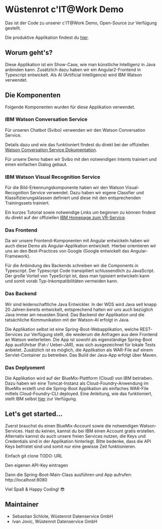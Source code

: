 # Wüstenrot c'IT@Work Demo

Das ist der Code zu unserer c'IT@Work Demo, Open-Source zur Verfügung gestellt.

Die produktive Applikation findest du [hier](https://watson-at-wds.eu-de.mybluemix.net/).

## Worum geht's?
Diese Applikation ist ein Show-Case, wie man künstliche Intelligenz in Java anbinden kann. Zusätzlich dazu haben wir ein Angular2-Frontend in Typescript entwickelt.  Als AI (Artificial Intelligence) wird IBM Watson verwendet.

## Die Komponenten
Folgende Komponenten wurden für diese Applikation verwendet.

### IBM Watson Conversation Service
Für unseren Chatbot (Svibo) verwenden wir den Watson Conversation Service.

Details dazu und wie das funktioniert findest du direkt bei der offiziellen [Watson Conversation Service Dokumentation](https://console.bluemix.net/docs/services/conversation/index.html#about).

Für unsere Demo haben wir Svibo mit den notwendigen Intents trainiert und einen einfachen Dialog gebaut.

### IBM Watson Visual Recognition Service
Für die Bild-Erkennungskomponente haben wir den Watson Visual-Recognition Service verwendet. Dazu haben wir eigene Classfier und Klassifizierungsklassen definiert und diese mit den entsprechenden Trainingssets trainiert.

Ein kurzes Tutorial sowie notwendige Links um beginnen zu können findest du direkt auf der offiziellen [IBM Homepage zum VR-Service](https://www.ibm.com/watson/services/visual-recognition/).

### Das Frontend
Da wir unsere Frontend-Komponenten mit Angular entwickeln haben wir auch diese Demo als Angular-Applikation entwickelt. Hierbei orientieren wir uns an den Best-Practices von Google (Google entwickelt das Angular-Framework).

Für die Anbindung des Backends schreiben wir die Components in Typescript. Der Typescript Code transipiliert schlussendlich zu JavaScript. Der große Vorteil von TypeScript ist, dass man typisiert entwickeln kann und somit vorab Typ-Inkompatibilitäten vermeiden kann.

### Das Backend
Wir sind leidenschaftliche Java Entwickler. In der WDS wird Java seit knapp 20 Jahren bereits entwickelt, entsprechend halten wir uns auch bezüglich Java immer am neuesten Stand. Das Backend der Applikation und die tatsächliche Kommunikation mit der Watson-AI erfolgt in Java. 

Die Applikation selbst ist eine Spring-Boot-Webapplikation, welche REST-Services zur Verfügung stellt, die wiederum die Anfragen aus dem Frontend an Watson weiterleiten. 
Die App ist sowohl als eigenständige Spring-Boot App ausführbar (Fat-/ Ueber-JAR), was sich ausgezeichnet für lokale Tests anbietet. Zusätzlich ist es möglich, die Applikation als WAR-File auf einem Servlet-Container zu betreiben. Das Build der Java-App erfolgt über Maven.

### Das Deplyoment
Die Applikation wird auf der BlueMix-Plattform (Cloud) von IBM betrieben. Dazu haben wir eine Tomcat-Instanz als Cloud-Foundry-Anwendung im BlueMix erstellt und die Spring-Boot Applikation als einfaches WAR-File mittels Cloud-Foundry-CLI deployed.
Eine Anleitung, wie das funktioniert, stellt IBM selbst [hier](https://www.ibm.com/developerworks/cloud/library/cl-bluemix-fundamentals-create-and-deploy-a-java-app-to-the-cloud/index.html#step2) zur Verfügung.

## Let's get started...
Zuerst brauchst du einen BlueMix-Account sowie die notwendigen Watson-Services. Hast du keinen, kannst du bei IBM einen Account gratis erstellen.
Alternativ kannst du auch unsere freien Services nutzen, die Keys und Credentials sind in der Applikation hinterlegt. Bitte bedenke, dass die API Keys befristet sind und somit nur eine gewisse Zeit funktionieren.

Einfach git clone TODO: URL

Den eigenen API-Key eintragen

Dann die Spring-Boot-Main-Class ausführen und App aufrufen: http://localhost:8080

Viel Spaß & Happy Coding! :sunglasses:

## Maintainer
* Sebastian Schlote, Wüstenrot Datenservice GmbH
* Ivan Jovic, Wüstenrot Datenservice GmbH

